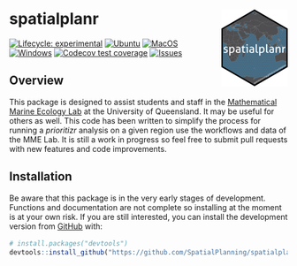 
<!-- README.md is generated from README.Rmd. Please edit that file -->

# spatialplanr <a href="https://SpatialPlanning.github.io/spatialplanr"><img src="man/figures/logo.png" align="right" height="139" alt="spatialplanr website" /></a>

<!-- badges: start -->

[![Lifecycle:
experimental](https://img.shields.io/badge/lifecycle-experimental-orange.svg)](https://lifecycle.r-lib.org/articles/stages.html#experimental)
[![Ubuntu](https://github.com/SpatialPlanning/spatialplanr/actions/workflows/Ubuntu.yaml/badge.svg)](https://github.com/SpatialPlanning/spatialplanr/actions/workflows/Ubuntu.yaml)
[![MacOS](https://github.com/SpatialPlanning/spatialplanr/actions/workflows/MacOS.yaml/badge.svg)](https://github.com/SpatialPlanning/spatialplanr/actions/workflows/MacOS.yaml)
[![Windows](https://github.com/SpatialPlanning/spatialplanr/actions/workflows/Windows.yaml/badge.svg)](https://github.com/SpatialPlanning/spatialplanr/actions/workflows/Windows.yaml)
[![Codecov test
coverage](https://codecov.io/gh/SpatialPlanning/spatialplanr/branch/main/graph/badge.svg)](https://app.codecov.io/gh/SpatialPlanning/spatialplanr/tree/main)
[![Issues](https://img.shields.io/github/issues/SpatialPlanning/spatialplanr)](https://github.com/SpatialPlanning/spatialplanr/issues)
<!-- badges: end -->

## Overview

This package is designed to assist students and staff in the
[Mathematical Marine Ecology Lab](https://mathmarecol.github.io) at the
University of Queensland. It may be useful for others as well. This code
has been written to simplify the process for running a *prioritizr*
analysis on a given region use the workflows and data of the MME Lab. It
is still a work in progress so feel free to submit pull requests with
new features and code improvements.

## Installation

Be aware that this package is in the very early stages of development.
Functions and documentation are not complete so installing at the moment
is at your own risk. If you are still interested, you can install the
development version from [GitHub](https://github.com/) with:

``` r
# install.packages("devtools")
devtools::install_github("https://github.com/SpatialPlanning/spatialplanr")
```
